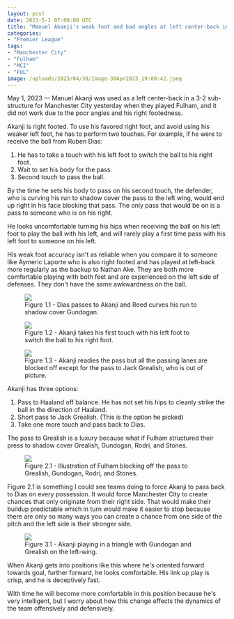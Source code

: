 ```yaml
---
layout: post
date: 2023-5-1 07:00:00 UTC
title: "Manuel Akanji's weak foot and bad angles at left center-back in Manchester City's 3-2"
categories: 
- "Premier League"
tags: 
- "Manchester City" 
- "Fulham"
- "MCI"
- "FUL"
image: /uploads/2023/04/30/Image-30Apr2023_19:09:42.jpeg
---
```


May 1, 2023 — Manuel Akanji was used as a left center-back in a 3-2 sub-structure for Manchester City yesterday when they played Fulham, and it did not work due to the poor angles and his right footedness. 

Akanji is right footed. To use his favored right foot, and avoid using his weaker left foot, he has to perform two touches. For example, if he were to receive the ball from Ruben Dias: 

1. He has to take a touch with his left foot to switch the ball to his right foot.
2. Wait to set his body for the pass. 
3. Second touch to pass the ball.

By the time he sets his body to pass on his second touch, the defender, who is curving his run to shadow cover the pass to the left wing, would end up right in his face blocking that pass. The only pass that would be on is a pass to someone who is on his right. 

He looks uncomfortable turning his hips when receiving the ball on his left foot to play the ball with his left, and will rarely play a first time pass with his left foot to someone on his left. 

His weak foot accuracy isn't as reliable when you compare it to someone like Aymeric Laporte who is also right footed and has played at left-back more regularly as the backup to Nathan Ake. They are both more comfortable playing with both feet and are experienced on the left side of defenses. They don't have the same awkwardness on the ball. 


<figure>
    <img src="https://tacticsjournal.com/uploads/2023/04/30/Image-30Apr2023_19:09:02.jpeg">
    <figcaption>Figure 1.1 - Dias passes to Akanji and Reed curves his run to shadow cover Gundogan.</figcaption>
</figure> 

<figure>
    <img src="https://tacticsjournal.com/uploads/2023/04/30/Image-30Apr2023_19:09:23.jpeg">
    <figcaption>Figure 1.2 - Akanji takes his first touch with his left foot to switch the ball to his right foot.</figcaption>
</figure> 

<figure>
    <img src="https://tacticsjournal.com/uploads/2023/04/30/Image-30Apr2023_19:09:42.jpeg">
    <figcaption>Figure 1.3 - Akanji readies the pass but all the passing lanes are blocked off except for the pass to Jack Grealish, who is out of picture.</figcaption>
</figure> 

Akanji has three options:

1. Pass to Haaland off balance. He has not set his hips to cleanly strike the ball in the direction of Haaland.
2. Short pass to Jack Grealish. (This is the option he picked)
3. Take one more touch and pass back to Dias.  

The pass to Grealish is a luxury because what if Fulham structured their press to shadow cover Grealish, Gundogan, Rodri, and Stones. 

<figure>
    <img src="https://tacticsjournal.com/uploads/2023/04/30/Image-30Apr2023_19:10:04.jpeg">
    <figcaption>Figure 2.1 - Illustration of Fulham blocking off the pass to Grealish, Gundogan, Rodri, and Stones.</figcaption>
</figure> 

Figure 2.1 is something I could see teams doing to force Akanji to pass back to Dias on every possession. It would force Manchester City to create chances that only originate from their right side. That would make their buildup predictable which in turn would make it easier to stop because there are only so many ways you can create a chance from one side of the pitch and the left side is their stronger side.  

<figure>
    <img src="https://tacticsjournal.com/uploads/2023/04/30/Image-30Apr2023_19:10:26.jpeg">
    <figcaption>Figure 3.1 - Akanji playing in a triangle with Gundogan and Grealish on the left-wing.</figcaption>
</figure> 

When Akanji gets into positions like this where he's oriented forward towards goal, further forward, he looks comfortable. His link up play is crisp, and he is deceptively fast. 

With time he will become more comfortable in this position because he's very intelligent, but I worry about how this change effects the dynamics of the team offensively and defensively. 
